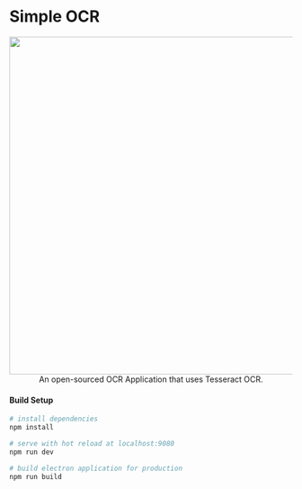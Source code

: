 # Simple OCR

<div align="center">
    <img src="https://i.imgur.com/f0U2adZ.png" width="600px">
</div>

<div align="center">
    An open-sourced OCR Application that uses Tesseract OCR.
</div>

#### Build Setup

``` bash
# install dependencies
npm install

# serve with hot reload at localhost:9080
npm run dev

# build electron application for production
npm run build


```
